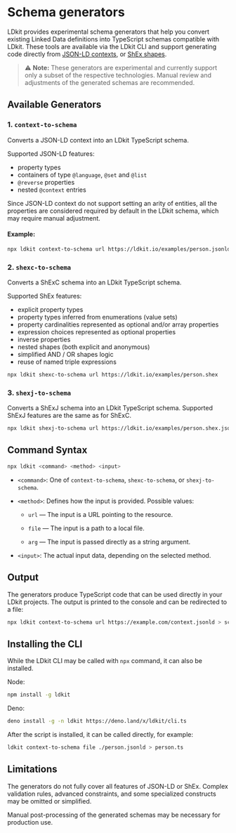 # Schema generators

LDkit provides experimental schema generators that help you convert existing
Linked Data definitions into TypeScript schemas compatible with LDkit. These
tools are available via the LDkit CLI and support generating code directly from
[JSON-LD contexts](https://www.w3.org/TR/json-ld11/), or
[ShEx shapes](https://shex.io/).

> ⚠️ **Note:** These generators are experimental and currently support only a
> subset of the respective technologies. Manual review and adjustments of the
> generated schemas are recommended.

## Available Generators

### 1. `context-to-schema`

Converts a JSON-LD context into an LDkit TypeScript schema.

Supported JSON-LD features:

- property types
- containers of type `@language`, `@set` and `@list`
- `@reverse` properties
- nested `@context` entries

Since JSON-LD context do not support setting an arity of entities, all the
properties are considered required by default in the LDkit schema, which may
require manual adjustment.

#### Example:

```bash
npx ldkit context-to-schema url https://ldkit.io/examples/person.jsonld
```

### 2. `shexc-to-schema`

Converts a ShExC schema into an LDkit TypeScript schema.

Supported ShEx features:

- explicit property types
- property types inferred from enumerations (value sets)
- property cardinalities represented as optional and/or array properties
- expression choices represented as optional properties
- inverse properties
- nested shapes (both explicit and anonymous)
- simplified AND / OR shapes logic
- reuse of named triple expressions

```bash
npx ldkit shexc-to-schema url https://ldkit.io/examples/person.shex
```

### 3. `shexj-to-schema`

Converts a ShExJ schema into an LDkit TypeScript schema. Supported ShExJ
features are the same as for ShExC.

```bash
npx ldkit shexj-to-schema url https://ldkit.io/examples/person.shex.jsonld
```

## Command Syntax

```bash
npx ldkit <command> <method> <input>
```

- `<command>`: One of `context-to-schema`, `shexc-to-schema`, or
  `shexj-to-schema`.

- `<method>`: Defines how the input is provided. Possible values:

  - `url` — The input is a URL pointing to the resource.

  - `file` — The input is a path to a local file.

  - `arg` — The input is passed directly as a string argument.

- `<input>`: The actual input data, depending on the selected method.

## Output

The generators produce TypeScript code that can be used directly in your LDkit
projects. The output is printed to the console and can be redirected to a file:

```bash
npx ldkit context-to-schema url https://example.com/context.jsonld > schema.ts
```

## Installing the CLI

While the LDkit CLI may be called with `npx` command, it can also be installed.

Node:

```bash
npm install -g ldkit
```

Deno:

```bash
deno install -g -n ldkit https://deno.land/x/ldkit/cli.ts
```

After the script is installed, it can be called directly, for example:

```bash
ldkit context-to-schema file ./person.jsonld > person.ts
```

## Limitations

The generators do not fully cover all features of JSON-LD or ShEx. Complex
validation rules, advanced constraints, and some specialized constructs may be
omitted or simplified.

Manual post-processing of the generated schemas may be necessary for production
use.
